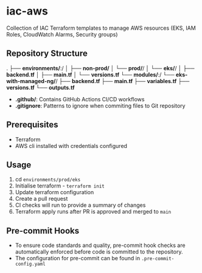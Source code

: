 # iac-aws
Collection of IAC Terraform templates to manage AWS resources (EKS, IAM Roles, CloudWatch Alarms, Security groups)

## Repository Structure

.
├── **environments/**:/
│   ├── **non-prod/**
│   └── **prod/**/
│       └── **eks/**/
│           ├── **backend.tf**
│           ├── **main.tf**
│           └── **versions.tf**
└── **modules/**:/
    └── **eks-with-managed-ng/**/
        ├── **backend.tf**
        ├── **main.tf**
        ├── **variables.tf**
        ├── **versions.tf**
        └── **outputs.tf**

- **.github/**: Contains GitHub Actions CI/CD workflows
- **.gitignore**: Patterns to ignore when commiting files to Git repository



## Prerequisites
- Terraform
- AWS cli installed with credentials configured

## Usage

1. cd `environments/prod/eks`
2. Initialise terraform - `terraform init`
3. Update terraform configuration
4. Create a pull request
5. CI checks will run to provide a summary of changes
6. Terraform apply runs after PR is approved and merged to `main`


## Pre-commit Hooks

- To ensure code standards and quality, pre-commit hook checks are automatically enforced before code is committed to the repository.
- The configuration for pre-commit can be found in `.pre-commit-config.yaml`
